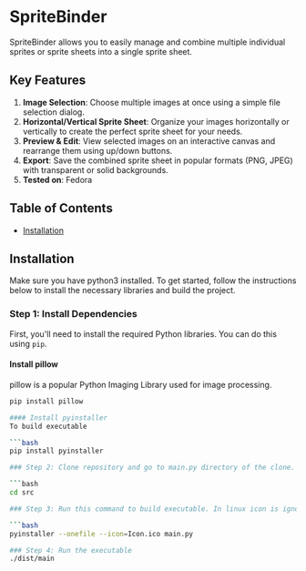 # SpriteBinder

SpriteBinder allows you to easily manage and combine multiple individual sprites or sprite sheets into a single sprite sheet.

## Key Features
1. **Image Selection**: Choose multiple images at once using a simple file selection dialog.
2. **Horizontal/Vertical Sprite Sheet**: Organize your images horizontally or vertically to create the perfect sprite sheet for your needs.
3. **Preview & Edit**: View selected images on an interactive canvas and rearrange them using up/down buttons.
4. **Export**: Save the combined sprite sheet in popular formats (PNG, JPEG) with transparent or solid backgrounds.
5. **Tested on**: Fedora

## Table of Contents
- [Installation](#installation)

## Installation
Make sure you have python3 installed.
To get started, follow the instructions below to install the necessary libraries and build the project.

### Step 1: Install Dependencies

First, you'll need to install the required Python libraries. You can do this using `pip`.

#### Install pillow
pillow is a popular Python Imaging Library used for image processing.

```bash
pip install pillow

#### Install pyinstaller
To build executable

```bash
pip install pyinstaller

### Step 2: Clone repository and go to main.py directory of the clone.

```bash
cd src

### Step 3: Run this command to build executable. In linux icon is ignoring.

```bash
pyinstaller --onefile --icon=Icon.ico main.py

### Step 4: Run the executable
./dist/main



